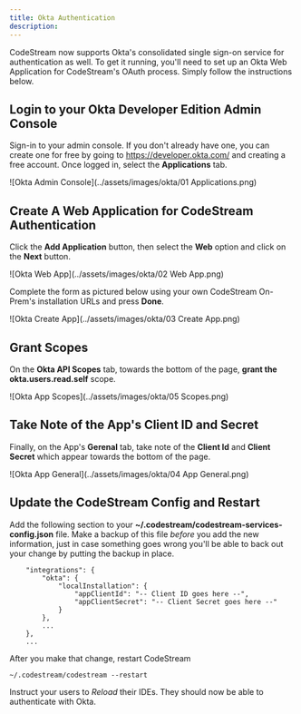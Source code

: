 ```yaml
---
title: Okta Authentication
description:
---
```


CodeStream now supports Okta's consolidated single sign-on service for
authentication as well. To get it running, you'll need to set up an Okta Web
Application for CodeStream's OAuth process. Simply follow the instructions
below.

## Login to your Okta Developer Edition Admin Console

Sign-in to your admin console. If you don't already have one, you can create
one for free by going to https://developer.okta.com/ and creating a free
account.  Once logged in, select the **Applications** tab.

![Okta Admin Console](../assets/images/okta/01 Applications.png)


## Create A Web Application for CodeStream Authentication

Click the **Add Application** button, then select the **Web** option and click
on the **Next** button.

![Okta Web App](../assets/images/okta/02 Web App.png)

Complete the form as pictured below using your own CodeStream On-Prem's
installation URLs and press **Done**.

![Okta Create App](../assets/images/okta/03 Create App.png)


## Grant Scopes

On the **Okta API Scopes** tab, towards the bottom of the page, **grant the
okta.users.read.self** scope.

![Okta App Scopes](../assets/images/okta/05 Scopes.png)


## Take Note of the App's Client ID and Secret

Finally, on the App's **Gerenal** tab, take note of the **Client Id** and
**Client Secret** which appear towards the bottom of the page.

![Okta App General](../assets/images/okta/04 App General.png)


## Update the CodeStream Config and Restart

Add the following section to your
**~/.codestream/codestream-services-config.json** file. Make a backup of this
file _before_ you add the new information, just in case something goes wrong
you'll be able to back out your change by putting the backup in place.
```
	"integrations": {
		"okta": {
			"localInstallation": {
				"appClientId": "-- Client ID goes here --",
				"appClientSecret": "-- Client Secret goes here --"
			}
		},
		...
	},
	...
```

After you make that change, restart CodeStream
```
~/.codestream/codestream --restart
```

Instruct your users to _Reload_ their IDEs. They should now be able to
authenticate with Okta.
